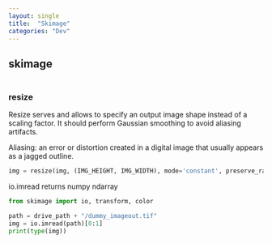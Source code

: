 ```yaml
---
layout: single
title:  "Skimage"
categories: "Dev"
---
```


## skimage

### <br>resize

Resize serves and allows to specify an output image shape instead of a scaling factor. It should perform Gaussian smoothing to avoid aliasing artifacts.

Aliasing: an error or distortion created in a digital image that usually appears as a jagged outline.

```python
img = resize(img, (IMG_HEIGHT, IMG_WIDTH), mode='constant', preserve_range=True)
```



io.imread returns numpy ndarray

```python
from skimage import io, transform, color

path = drive_path + "/dummy_imageout.tif"
img = io.imread(path)[0:1]
print(type(img))
```

